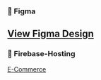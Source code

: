 ### 🎨 Figma
[View Figma Design](https://www.figma.com/design/XmzgvKqMSL4mLHFAH2rEFa/Agriculture-Webflow-Website-Template-(Community)?node-id=2-12008&t=TIkhFPevZhTdFkQh-0)
---
### 🚀 Firebase-Hosting
[E-Commerce](https://ecommerce-fa185.web.app/)
